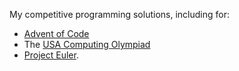 My competitive programming solutions, including for:

- [Advent of Code](http://adventofcode.com)
- The [USA Computing Olympiad](http://www.usaco.org/)
- [Project Euler](https://projecteuler.net/).
